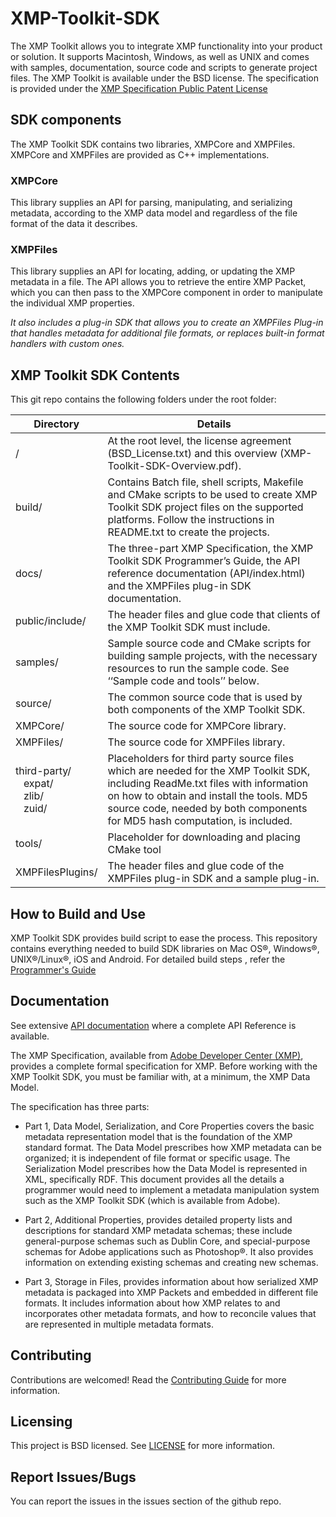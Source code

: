 # XMP-Toolkit-SDK

The XMP Toolkit allows you to integrate XMP functionality into your product or solution. It supports Macintosh, Windows, as well as UNIX and comes with samples, documentation, source code and scripts to generate project files. The XMP Toolkit is available under the BSD license. The specification is provided under the [XMP Specification Public Patent License](https://wwwimages2.adobe.com/content/dam/acom/en/devnet/xmp/pdfs/cs6/xmp_public_patent_license.pdf)


## SDK components

The XMP Toolkit SDK contains two libraries, XMPCore and XMPFiles. XMPCore and XMPFiles are provided as C++ implementations.

### XMPCore
This library supplies an API for parsing, manipulating, and serializing metadata, according to the XMP data model and regardless of the file format of the data it describes.

### XMPFiles
This library supplies an API for locating, adding, or updating the XMP metadata in a file. The API allows you to retrieve the entire XMP Packet, which you can then pass to the XMPCore component in order to manipulate the individual XMP properties.

*It also includes a plug-in SDK that allows you to create an XMPFiles Plug-in that handles metadata for additional file formats, or replaces built-in format handlers with custom ones.*

## XMP Toolkit SDK Contents
This git repo contains the following folders under the root folder:

Directory | Details 
------------ | -------------
/ 				| At the root level, the license agreement (BSD_License.txt) and this overview (XMP-Toolkit-SDK-Overview.pdf).
build/ 			| Contains Batch file, shell scripts, Makefile and CMake scripts to be used to create XMP Toolkit SDK project files on the supported platforms. Follow the instructions in README.txt to create the projects.
docs/ 			| The three-part XMP Specification, the XMP Toolkit SDK Programmer’s Guide, the API reference documentation (API/index.html) and the XMPFiles plug-in SDK documentation.
public/include/ | The header files and glue code that clients of the XMP Toolkit SDK must include.
samples/ 		| Sample source code and CMake scripts for building sample projects, with the necessary resources to run the sample code. See ‘‘Sample code and tools’’ below.
source/ 		| The common source code that is used by both components of the XMP Toolkit SDK.
XMPCore/ 		| The source code for XMPCore library.
XMPFiles/ 		| The source code for XMPFiles library.
third-party/ <br>&nbsp;&nbsp;&nbsp;expat/<br>&nbsp;&nbsp;&nbsp;zlib/<br>&nbsp;&nbsp;&nbsp;zuid/	| Placeholders for third party source files which are needed for the XMP Toolkit SDK, including ReadMe.txt files with information on how to obtain and install the tools. MD5 source code, needed by both components for MD5 hash computation, is included.
tools/ 			| Placeholder for downloading and placing CMake tool
XMPFilesPlugins/| The header files and glue code of the XMPFiles plug-in SDK and a sample plug-in.

## How to Build and Use

XMP Toolkit SDK provides build script to ease the process. This repository contains everything needed to build SDK libraries on Mac OS®, Windows®, UNIX®/Linux®, iOS and Android. For detailed build steps , refer the [Programmer's Guide](https://github.com/adobe/XMP-Toolkit-SDK/blob/master/docs/XMPProgrammersGuide.pdf)

## Documentation 
See extensive [API documentation](https://github.com/adobe/XMP-Toolkit-SDK/blob/master/docs/XMPProgrammersGuide.pdf) where a complete API Reference is available.

The XMP Specification, available from [Adobe Developer Center (XMP)](http://adobe.com/devnet/xmp/), provides a complete formal
specification for XMP. Before working with the XMP Toolkit SDK, you must be familiar with, at a minimum,
the XMP Data Model.

The specification has three parts:
- Part 1, Data Model, Serialization, and Core Properties covers the basic metadata representation model
that is the foundation of the XMP standard format. The Data Model prescribes how XMP metadata can
be organized; it is independent of file format or specific usage. The Serialization Model prescribes how
the Data Model is represented in XML, specifically RDF.
This document provides all the details a programmer would need to implement a metadata
manipulation system such as the XMP Toolkit SDK (which is available from Adobe).

- Part 2, Additional Properties, provides detailed property lists and descriptions for standard XMP
metadata schemas; these include general-purpose schemas such as Dublin Core, and special-purpose
schemas for Adobe applications such as Photoshop®. It also provides information on extending
existing schemas and creating new schemas.

- Part 3, Storage in Files, provides information about how serialized XMP metadata is packaged into XMP
Packets and embedded in different file formats. It includes information about how XMP relates to and
incorporates other metadata formats, and how to reconcile values that are represented in multiple
metadata formats.

## Contributing
Contributions are welcomed! Read the [Contributing Guide](https://github.com/adobe/XMP-Toolkit-SDK/blob/master/CONTRIBUTING.md) for more information.

## Licensing
This project is BSD licensed. See [LICENSE](https://github.com/adobe/XMP-Toolkit-SDK/blob/main/LICENSE) for more information.

## Report Issues/Bugs
You can report the issues in the issues section of the github repo.

